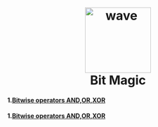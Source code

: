 <h1 align="center"><img alt="wave" src="https://miro.medium.com/max/540/1*lwKj-TpvToBxuq98LXII1A.png" width="150"><br> Bit Magic </h1>

#### 1.[Bitwise operators AND,OR,XOR ](https://github.com/Akash52/code-daily/blob/master/DSA/Bit%20Magic/1.cpp)
#### 1.[Bitwise operators AND,OR,XOR ](https://github.com/Akash52/code-daily/blob/master/DSA/Bit%20Magic/1.cpp)
